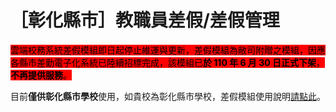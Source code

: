 # ［彰化縣市］教職員差假/差假管理

<mark style="background-color:red;">雲端校務系統差假模組即日起停止維運與更新，差假模組為敝司附贈之模組，因應各縣市差勤電子化系統已陸續招標完成，該模組已</mark><mark style="background-color:red;">**於 110 年 6 月 30 日正式下架**</mark><mark style="background-color:red;">，</mark><mark style="background-color:red;">**不再提供服務**</mark><mark style="background-color:red;">。</mark>

目前**僅供彰化縣市學校**使用，如貴校為彰化縣市學校，差假模組使用說明[請點此](http://localhost:5000/s/vqg2FeMqR2UCdJ3mcH2Q/xiao-hang-zheng/jiao-zhi-yuan-cha-jia-cha-jia-guan-li)。
